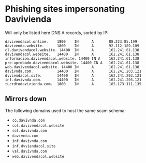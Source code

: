 # Phishing sites impersonating Davivienda

Will only be listed here DNS A records, sorted by IP:

```
davivendacol.online.    1800    IN      A       88.223.85.199
davivenda.website.      1800    IN      A       92.112.189.109
cl.davivendacol.website. 14400  IN      A       162.241.61.138
davivendacol.website.   14400   IN      A       162.241.61.138
informacion.davivendacol.website. 14400 IN A    162.241.61.138
pre-aprobado.davivendacol.website. 14400 IN A   162.241.61.138
web.davivendacol.website. 14400 IN      A       162.241.61.138
davivnda.com.           14400   IN      A       162.241.203.121
dvviendacol.site.       14400   IN      A       162.241.203.121
inf.davivnda.com.       14400   IN      A       162.241.203.121
tucrdtodavivienda.com.  1800    IN      A       185.173.111.135
```


## Mirrors down

The following domains used to host the same scam schema:

- `co.davivnda.com`
- `col.davivendacol.website`
- `col.davivnda.com`
- `davivnda.com`
- `inf.davivnda.com`
- `inf.dvviendacol.site`
- `val.davivnda.com`
- `web.davivendacol.website`
